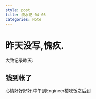 ```yaml
---
style: post
title: 流水记-04-05
categories: Note
---
```

# 昨天没写,愧疚.

大致记录昨天:<h2>钱到帐了</h2>心情好好好好.中午到Engineer楼吃饭之后到
